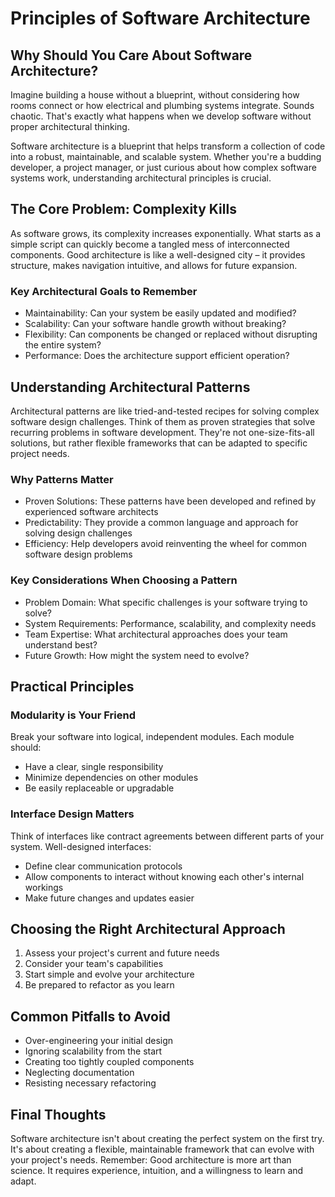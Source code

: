 # Principles of Software Architecture

## Why Should You Care About Software Architecture?

Imagine building a house without a blueprint, without considering how rooms connect or how electrical and plumbing systems integrate. Sounds chaotic. That's exactly what happens when we develop software without proper architectural thinking.

Software architecture is a blueprint that helps transform a collection of code into a robust, maintainable, and scalable system. Whether you're a budding developer, a project manager, or just curious about how complex software systems work, understanding architectural principles is crucial.

## The Core Problem: Complexity Kills

As software grows, its complexity increases exponentially. What starts as a simple script can quickly become a tangled mess of interconnected components. Good architecture is like a well-designed city – it provides structure, makes navigation intuitive, and allows for future expansion.

### Key Architectural Goals to Remember

- Maintainability: Can your system be easily updated and modified?
- Scalability: Can your software handle growth without breaking?
- Flexibility: Can components be changed or replaced without disrupting the entire system?
- Performance: Does the architecture support efficient operation?

## Understanding Architectural Patterns

Architectural patterns are like tried-and-tested recipes for solving complex software design challenges. Think of them as proven strategies that solve recurring problems in software development. They're not one-size-fits-all solutions, but rather flexible frameworks that can be adapted to specific project needs.

### Why Patterns Matter

- Proven Solutions: These patterns have been developed and refined by experienced software architects
- Predictability: They provide a common language and approach for solving design challenges
- Efficiency: Help developers avoid reinventing the wheel for common software design problems

### Key Considerations When Choosing a Pattern

- Problem Domain: What specific challenges is your software trying to solve?
- System Requirements: Performance, scalability, and complexity needs
- Team Expertise: What architectural approaches does your team understand best?
- Future Growth: How might the system need to evolve?

## Practical Principles

### Modularity is Your Friend

Break your software into logical, independent modules. Each module should:

- Have a clear, single responsibility
- Minimize dependencies on other modules
- Be easily replaceable or upgradable

### Interface Design Matters

Think of interfaces like contract agreements between different parts of your system. Well-designed interfaces:

- Define clear communication protocols
- Allow components to interact without knowing each other's internal workings
- Make future changes and updates easier

## Choosing the Right Architectural Approach

1. Assess your project's current and future needs
2. Consider your team's capabilities
3. Start simple and evolve your architecture
4. Be prepared to refactor as you learn

## Common Pitfalls to Avoid

- Over-engineering your initial design
- Ignoring scalability from the start
- Creating too tightly coupled components
- Neglecting documentation
- Resisting necessary refactoring

## Final Thoughts

Software architecture isn't about creating the perfect system on the first try. It's about creating a flexible, maintainable framework that can evolve with your project's needs.
Remember: Good architecture is more art than science. It requires experience, intuition, and a willingness to learn and adapt.
